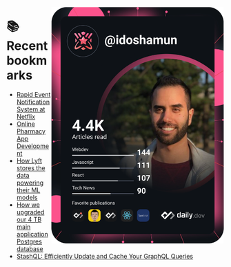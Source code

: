 <a href="https://app.daily.dev/idoshamun"><img src="https://raw.githubusercontent.com/idoshamun/idoshamun/devcard/devcard.svg" align='right' width="400" alt="Ido Shamun's Dev Card"/></a>

# 📚 Recent bookmarks
<!-- BOOKMARKS:START -->
- [Rapid Event Notification System at Netflix](https://app.daily.dev/posts/S_QXnhCTA?utm_source=rss&utm_medium=bookmarks&utm_campaign=28849d86070e4c099c877ab6837c61f0)
- [Online Pharmacy App Development](https://app.daily.dev/posts/QPwOZFe2z?utm_source=rss&utm_medium=bookmarks&utm_campaign=28849d86070e4c099c877ab6837c61f0)
- [How Lyft stores the data powering their ML models](https://app.daily.dev/posts/Eoima7CMA?utm_source=rss&utm_medium=bookmarks&utm_campaign=28849d86070e4c099c877ab6837c61f0)
- [How we upgraded our 4 TB main application Postgres database](https://app.daily.dev/posts/0nfxJ1Qe2?utm_source=rss&utm_medium=bookmarks&utm_campaign=28849d86070e4c099c877ab6837c61f0)
- [StashQL: Efficiently Update and Cache Your GraphQL Queries](https://app.daily.dev/posts/6TulakkO3?utm_source=rss&utm_medium=bookmarks&utm_campaign=28849d86070e4c099c877ab6837c61f0)
<!-- BOOKMARKS:END -->
